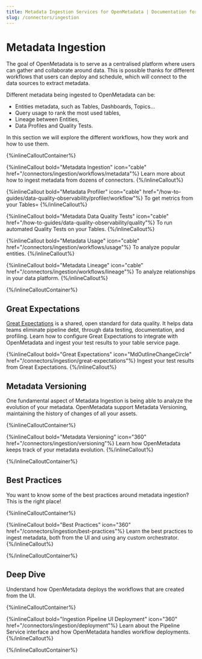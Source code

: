 ```yaml
---
title: Metadata Ingestion Services for OpenMetadata | Documentation for Setup, Ingestion & Troubleshooting
slug: /connectors/ingestion
---
```


# Metadata Ingestion

The goal of OpenMetadata is to serve as a centralised platform where users can gather and collaborate
around data. This is possible thanks for different workflows that users can deploy and schedule, which will
connect to the data sources to extract metadata.

Different metadata being ingested to OpenMetadata can be:

- Entities metadata, such as Tables, Dashboards, Topics...
- Query usage to rank the most used tables,
- Lineage between Entities,
- Data Profiles and Quality Tests.

In this section we will explore the different workflows, how they work and how to use them.

{%inlineCalloutContainer%}

{%inlineCallout
  bold="Metadata Ingestion"
  icon="cable"
  href="/connectors/ingestion/workflows/metadata"%}
Learn more about how to ingest metadata from dozens of connectors.
{%/inlineCallout%}

{%inlineCallout
  bold="Metadata Profiler"
  icon="cable"
  href="/how-to-guides/data-quality-observability/profiler/workflow"%}
To get metrics from your Tables=
{%/inlineCallout%}

{%inlineCallout
  bold="Metadata Data Quality Tests"
  icon="cable"
  href="/how-to-guides/data-quality-observability/quality"%}
To run automated Quality Tests on your Tables.
{%/inlineCallout%}

{%inlineCallout
  bold="Metadata Usage"
  icon="cable"
  href="/connectors/ingestion/workflows/usage"%}
To analyze popular entities.
{%/inlineCallout%}

{%inlineCallout
  bold="Metadata Lineage"
  icon="cable"
  href="/connectors/ingestion/workflows/lineage"%}
To analyze relationships in your data platform.
{%/inlineCallout%}

{%/inlineCalloutContainer%}

## Great Expectations

[Great Expectations](https://greatexpectations.io/) is a shared, open standard for data quality. It helps data teams eliminate pipeline debt, through data testing, documentation, and profiling. Learn how to configure Great Expectations to integrate with OpenMetadata and ingest your test results to your table service page.

{%inlineCallout
  bold="Great Expectations"
  icon="MdOutlineChangeCircle"
  href="/connectors/ingestion/great-expectations"%}
Ingest your test results from Great Expectations.
{%/inlineCallout%}

## Metadata Versioning

One fundamental aspect of Metadata Ingestion is being able to analyze the evolution of your metadata. OpenMetadata
support Metadata Versioning, maintaining the history of changes of all your assets.

{%inlineCalloutContainer%}

{%inlineCallout
  bold="Metadata Versioning"
  icon="360"
  href="/connectors/ingestion/versioning"%}
Learn how OpenMetadata keeps track of your metadata evolution.
{%/inlineCallout%}

{%/inlineCalloutContainer%}

## Best Practices

You want to know some of the best practices around metadata ingestion? This is the right place!

{%inlineCalloutContainer%}

{%inlineCallout
  bold="Best Practices"
  icon="360"
  href="/connectors/ingestion/best-practices"%}
Learn the best practices to ingest metadata, both from the UI and using any custom orchestrator.
{%/inlineCallout%}

{%/inlineCalloutContainer%}

## Deep Dive

Understand how OpenMetadata deploys the workflows that are created from the UI.

{%inlineCalloutContainer%}

{%inlineCallout
bold="Ingestion Pipeline UI Deployment"
icon="360"
href="/connectors/ingestion/deployment"%}
Learn about the Pipeline Service interface and how OpenMetadata handles workflow deployments.
{%/inlineCallout%}

{%/inlineCalloutContainer%}
